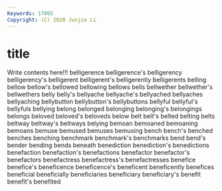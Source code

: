 ```yaml
---
Keywords: 17095
Copyright: (C) 2020 Junjie Li
---
```


# title

Write contents here!!!
belligerence 
belligerence's 
belligerency 
belligerency's 
belligerent 
belligerent's 
belligerently 
belligerents
belling 
bellow 
bellow's 
bellowed 
bellowing 
bellows 
bells 
bellwether 
bellwether's 
bellwethers
belly 
belly's 
bellyache 
bellyache's 
bellyached 
bellyaches 
bellyaching 
bellybutton 
bellybutton's 
bellybuttons
bellyful 
bellyful's 
bellyfuls 
bellying 
belong 
belonged 
belonging 
belonging's 
belongings 
belongs
beloved 
beloved's 
beloveds 
below 
belt 
belt's 
belted 
belting 
belts 
beltway
beltway's 
beltways 
belying 
bemoan 
bemoaned 
bemoaning 
bemoans 
bemuse 
bemused 
bemuses
bemusing 
bench 
bench's 
benched 
benches 
benching 
benchmark 
benchmark's 
benchmarks 
bend
bend's 
bender 
bending 
bends 
beneath 
benediction 
benediction's 
benedictions 
benefaction 
benefaction's
benefactions 
benefactor 
benefactor's 
benefactors 
benefactress 
benefactress's 
benefactresses 
benefice 
benefice's 
beneficence
beneficence's 
beneficent 
beneficently 
benefices 
beneficial 
beneficially 
beneficiaries 
beneficiary 
beneficiary's 
benefit
benefit's 
benefited 
